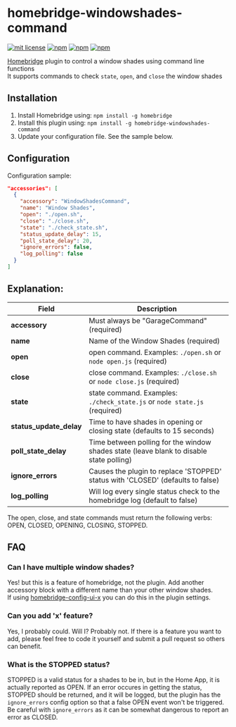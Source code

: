 # homebridge-windowshades-command
[![mit license](https://badgen.net/badge/license/MIT/red)](https://github.com/apexad/homebridge-mysmartblinds-bridge/blob/master/LICENSE)
[![npm](https://badgen.net/npm/v/homebridge-garagedoor-command)](https://www.npmjs.com/package/homebridge-garagedoor-command)
[![npm](https://badgen.net/npm/dt/homebridge-garagedoor-command)](https://www.npmjs.com/package/homebridge-garagedoor-command)
[![npm](https://badgen.net/npm/dt/homebridge-windowshades-command)](https://www.npmjs.com/package/homebridge-windowshades-command)


[Homebridge](https://github.com/homebridge/homebridge) plugin to control a window shades using command line functions  
It supports commands to check `state`, `open`, and `close` the window shades

## Installation

1. Install Homebridge using: `npm install -g homebridge`
2. Install this plugin using: `npm install -g homebridge-windowshades-command`
3. Update your configuration file. See the sample below.

## Configuration

Configuration sample:

```json
"accessories": [
  {
    "accessory": "WindowShadesCommand",
    "name": "Window Shades",
    "open": "./open.sh",
    "close": "./close.sh",
    "state": "./check_state.sh",
    "status_update_delay": 15,
    "poll_state_delay": 20,
    "ignore_errors": false,
    "log_polling": false
  }
]

```
## Explanation:

Field                   | Description
------------------------|------------
**accessory**           | Must always be "GarageCommand" (required)
**name**                | Name of the Window Shades (required)
**open**                | open command. Examples: `./open.sh` or `node open.js` (required)
**close**               | close command. Examples: `./close.sh` or `node close.js` (required)
**state**               | state command.  Examples: `./check_state.js` or `node state.js` (required)
**status_update_delay** | Time to have shades in opening or closing state (defaults to 15 seconds)
**poll_state_delay**    | Time between polling for the window shades state (leave blank to disable state polling)
**ignore_errors**       | Causes the plugin to replace 'STOPPED' status with 'CLOSED' (defaults to false)
**log_polling**         | Will log every single status check to the homebridge log (default to false)

The open, close, and state commands must return the following verbs: OPEN, CLOSED, OPENING, CLOSING, STOPPED.

## FAQ
### Can I have multiple window shades?
Yes! but this is a feature of homebridge, not the plugin.  Add another accessory block with a different name than your other window shades.  
If using [homebridge-config-ui-x](https://www.npmjs.com/package/homebridge-config-ui-x) you can do this in the plugin settings.

### Can you add 'x' feature?
Yes, I probably could.  Will I?  Probably not.  If there is a feature you want to add, please feel free to code it yourself and submit a pull request so others can benefit.

### What is the STOPPED status?
STOPPED is a valid status for a shades to be in, but in the Home App, it is actually reported as OPEN. If an error occures in getting the status, STOPPED should be returned, and it will be logged, but the plugin has the `ignore_errors` config option so that a false OPEN event won't be triggered. Be careful with `ignore_errors` as it can be somewhat dangerous to report an error as CLOSED.

